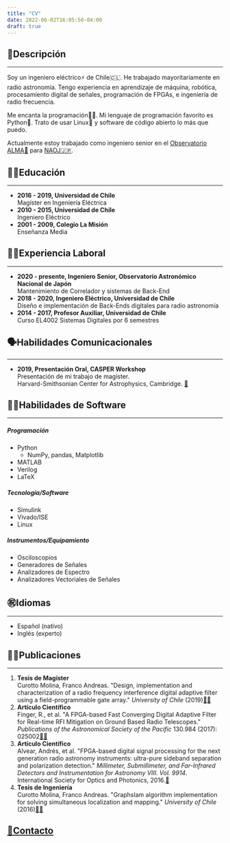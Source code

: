 ```yaml
---
title: "CV"
date: 2022-06-02T16:05:50-04:00
draft: true
---
```

## 🙋Descripción
----------------
Soy un ingeniero eléctrico⚡ de Chile🇨🇱. He trabajado mayoritariamente en radio astronomía. Tengo experiencia en aprendizaje de máquina, robótica, procesamiento digital de señales, programación de FPGAs, e ingeniería de radio frecuencia.

Me encanta la programación🧑‍💻. Mi lenguaje de programación favorito es Python🐍. Trato de usar Linux🐧 y software de código abierto lo más que puedo. 

Actualmente estoy trabajado como ingeniero senior en el [Observatorio ALMA📡](https://www.almaobservatory.org/es/inicio/) para [NAOJ🇯🇵](https://www.nao.ac.jp/en/).

## 🧑‍🎓Educación
----------------------
- **2016 - 2019, Universidad de Chile**  
Magíster en Ingeniería Eléctrica
- **2010 - 2015, Universidad de Chile**  
Ingeniero Eléctrico
- **2001 - 2009, Colegio La Misión**  
Enseñanza Media

## 🧑‍💼Experiencia Laboral
--------------------------------
- **2020 - presente, Ingeniero Senior, Observatorio Astronómico Nacional de Japón**  
Mantenimiento de Correlador y sistemas de Back-End
- **2018 - 2020, Ingeniero Eléctrico, Universidad de Chile**  
Diseño e implementación de Back-Ends digitales para radio astronomía
- **2014 - 2017, Profesor Auxiliar, Universidad de Chile**  
Curso EL4002 Sistemas Digitales por 6 semestres

## 🗣️Habilidades Comunicacionales
-------------------------------------
- **2019, Presentación Oral, CASPER Workshop**  
Presentación de mi trabajo de magíster.  
Harvard-Smithsonian Center for Astrophysics, Cambridge. [🎥](https://www.youtube.com/watch?v=0nEW_KABmiQ)

## 🧑‍💻Habilidades de Software
------------------------------------
##### Programación
- Python
    - NumPy, pandas, Matplotlib
- MATLAB
- Verilog
- LaTeX
##### Tecnología/Software
- Simulink
- Vivado/ISE
- Linux
##### Instrumentos/Equipamiento
- Osciloscopios
- Generadores de Señales
- Analizadores de Espectro
- Analizadores Vectoriales de Señales

## ㊗️Idiomas
----------------
- Español (nativo)
- Inglés (experto)

## 🧑‍🔬Publicaciones
--------------------------
1. **Tesis de Magíster**  
Curotto Molina, Franco Andreas. "Design, implementation  and characterization of a radio frequency interference digital adaptive filter using a field-programmable gate  array." _University of Chile_ (2019)[📄🔗](http://www.das.uchile.cl/lab_mwl/publicaciones/Tesis/tesis_franco_curotto.pdf)
2. **Artículo Científico**  
Finger, R., et al. "A FPGA-based Fast Converging Digital Adaptive Filter for Real-time RFI Mitigation on Ground Based Radio Telescopes." _Publications of the Astronomical  Society of the Pacific_ 130.984 (2017): 025002[📄🔗](https://iopscience.iop.org/article/10.1088/1538-3873/aa972f/pdf)
3. **Artículo Científico**  
Alvear, Andrés, et al. "FPGA-based digital signal processing for the next generation radio astronomy instruments: ultra-pure sideband separation and polarization detection." _Millimeter, Submillimeter, and Far-Infrared Detectors and Instrumentation for Astronomy VIII. Vol. 9914_. International Society for Optics and Photonics, 2016.[🔗](https://www.researchgate.net/publication/305455863_FPGA-based_digital_signal_processing_for_the_next_generation_radio_astronomy_instruments_ultra-pure_sideband_separation_and_polarization_detection)
4. **Tesis de Ingeniería**  
Curotto Molina, Franco Andreas. "Graphslam algorithm implementation for solving simultaneous localization and mapping." _University of Chile_ (2016)[📄🔗](http://repositorio.uchile.cl/bitstream/handle/2250/139093/Graphslam-algorithm-implementation-for-solving-simultaneous-localization-and-mapping.pdf?sequence=1)

## [📧Contacto](/es/contact)
